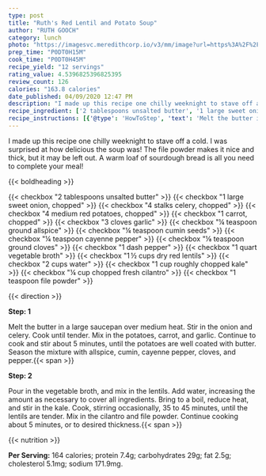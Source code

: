 ```yaml
---
type: post
title: "Ruth's Red Lentil and Potato Soup"
author: "RUTH GOOCH"
category: lunch
photo: "https://imagesvc.meredithcorp.io/v3/mm/image?url=https%3A%2F%2Fimages.media-allrecipes.com%2Fuserphotos%2F968155.jpg"
prep_time: "P0DT0H15M"
cook_time: "P0DT0H45M"
recipe_yield: "12 servings"
rating_value: 4.5396825396825395
review_count: 126
calories: "163.8 calories"
date_published: 04/09/2020 12:47 PM
description: "I made up this recipe one chilly weeknight to stave off a cold. I was surprised at how delicious the soup was! The file powder makes it nice and thick, but it may be left out. A warm loaf of sourdough bread is all you need to complete your meal!"
recipe_ingredient: ['2 tablespoons unsalted butter', '1 large sweet onion, chopped', '4 stalks celery, chopped', '4 medium red potatoes, chopped', '1 carrot, chopped', '3 cloves garlic', '¼ teaspoon ground allspice', '¼ teaspoon cumin seeds', '¼ teaspoon cayenne pepper', '⅛ teaspoon ground cloves', '1 dash pepper', '1 quart vegetable broth', '1\u2009½ cups dry red lentils', '2 cups water', '1 cup roughly chopped kale', '¼ cup chopped fresh cilantro', '1 teaspoon file powder']
recipe_instructions: [{'@type': 'HowToStep', 'text': 'Melt the butter in a large saucepan over medium heat. Stir in the onion and celery. Cook until tender. Mix in the potatoes, carrot, and garlic. Continue to cook and stir about 5 minutes, until the potatoes are well coated with butter. Season the mixture with allspice, cumin, cayenne pepper, cloves, and pepper.\n'}, {'@type': 'HowToStep', 'text': 'Pour in the vegetable broth, and mix in the lentils. Add water, increasing the amount as necessary to cover all ingredients. Bring to a boil, reduce heat, and stir in the kale. Cook, stirring occasionally, 35 to 45 minutes, until the lentils are tender. Mix in the cilantro and file powder. Continue cooking about 5 minutes, or to desired thickness.\n'}]
---
```


I made up this recipe one chilly weeknight to stave off a cold. I was surprised at how delicious the soup was! The file powder makes it nice and thick, but it may be left out. A warm loaf of sourdough bread is all you need to complete your meal! 

{{< boldheading >}}

{{< checkbox "2 tablespoons unsalted butter" >}}
{{< checkbox "1 large sweet onion, chopped" >}}
{{< checkbox "4 stalks celery, chopped" >}}
{{< checkbox "4 medium red potatoes, chopped" >}}
{{< checkbox "1  carrot, chopped" >}}
{{< checkbox "3 cloves garlic" >}}
{{< checkbox "¼ teaspoon ground allspice" >}}
{{< checkbox "¼ teaspoon cumin seeds" >}}
{{< checkbox "¼ teaspoon cayenne pepper" >}}
{{< checkbox "⅛ teaspoon ground cloves" >}}
{{< checkbox "1 dash pepper" >}}
{{< checkbox "1 quart vegetable broth" >}}
{{< checkbox "1 ½ cups dry red lentils" >}}
{{< checkbox "2 cups water" >}}
{{< checkbox "1 cup roughly chopped kale" >}}
{{< checkbox "¼ cup chopped fresh cilantro" >}}
{{< checkbox "1 teaspoon file powder" >}}


{{< direction >}}

**Step: 1**

Melt the butter in a large saucepan over medium heat. Stir in the onion and celery. Cook until tender. Mix in the potatoes, carrot, and garlic. Continue to cook and stir about 5 minutes, until the potatoes are well coated with butter. Season the mixture with allspice, cumin, cayenne pepper, cloves, and pepper.{{< span >}}

**Step: 2**

Pour in the vegetable broth, and mix in the lentils. Add water, increasing the amount as necessary to cover all ingredients. Bring to a boil, reduce heat, and stir in the kale. Cook, stirring occasionally, 35 to 45 minutes, until the lentils are tender. Mix in the cilantro and file powder. Continue cooking about 5 minutes, or to desired thickness.{{< span >}}

{{< nutrition >}}

**Per Serving:** 164 calories; protein 7.4g; carbohydrates 29g; fat 2.5g; cholesterol 5.1mg; sodium 171.9mg.